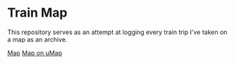 # Train Map

This repository serves as an attempt at logging every train trip I've taken on a map as an archive.

[Map](https://helloimbernardo.github.io/train-map/)
[Map on uMap](http://u.osmfr.org/m/947323/)
